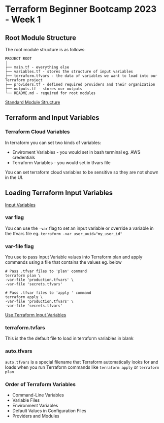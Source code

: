 # Terraform Beginner Bootcamp 2023 - Week 1

## Root Module Structure

The root module structure is as follows:


```
PROJECT ROOT
│
├── main.tf - everything else
├── variables.tf - stores the structure of input variables
├── terraform.tfvars - the data of variables we want to load into our Terraform project
├── providers.tf - defined required providers and their organization
├── outputs.tf - stores our outputs
└── README.md - required for root modules
```

[Standard Module Structure](https://developer.hashicorp.com/terraform/language/modules/develop/structure)

## Terraform and Input Variables
### Terraform Cloud Variables

In terraform you can set two kinds of variables:
- Enviroment Variables - you would set in bash terminal eg. AWS credentials
- Terraform Variables - you would set in tfvars file

You can set terraform cloud variables to be sensitive so they are not shown in the UI.

## Loading Terraform Input Variables

[Input Variables](https://developer.hashicorp.com/terraform/language/values/variables)
### var flag
You can use the `-var` flag to set an input variable or override a variable in the tfvars file eg. `terraform -var user_uuid="my_user_id"`

### var-file flag

You use to pass Input Variable values into Terraform plan and apply commands using a file that contains the values eg. below

```
# Pass .tfvar files to 'plan' command
terraform plan \
-var-file 'production.tfvars' \
-var-file 'secrets.tfvars'

# Pass .tfvar files to 'apply ' command
terraform apply \
-var-file 'production.tfvars' \
-var-file 'secrets.tfvars'
```
[Use Terraform Input Variables](https://build5nines.com/use-terraform-input-variables-to-parameterize-infrastructure-deployments/#:~:text=The%20%2Dvar%2Dfile%20flag%20is,file%20that%20contains%20the%20values.)

### terraform.tvfars

This is the the default file to load in terraform variables in blank

### auto.tfvars

`auto.tfvars` is a special filename that Terraform automatically looks for and loads when you run Terraform commands like `terraform apply` or `terraform plan`

### Order of Terraform Variables

- Command-Line Variables
- Variable Files
- Environment Variables
- Default Values in Configuration Files
- Providers and Modules